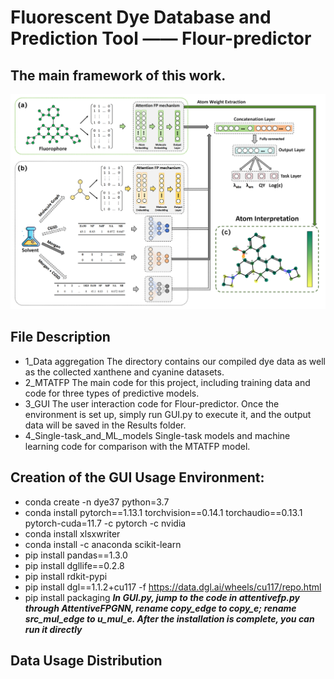 # Fluorescent Dye Database and Prediction Tool —— Flour-predictor
## The main framework of this work.
![image](https://github.com/17855461143/test/blob/main/Figure1.png?raw=true)

## File Description
* 1_Data aggregation  The directory contains our compiled dye data as well as the collected xanthene  and cyanine datasets.
* 2_MTATFP
  The main code for this project, including training data and code for three types of predictive models.
* 3_GUI
  The user interaction code for Flour-predictor. Once the environment is set up, simply run GUI.py to execute it, and the output data will be saved in the Results folder.
* 4_Single-task_and_ML_models
  Single-task models and machine learning code for comparison with the MTATFP model.


## Creation of the GUI Usage Environment:
* conda create -n dye37 python=3.7
* conda install pytorch==1.13.1 torchvision==0.14.1 torchaudio==0.13.1 pytorch-cuda=11.7 -c pytorch -c nvidia
* conda install xlsxwriter
* conda install -c anaconda scikit-learn
* pip install pandas==1.3.0
* pip install dgllife==0.2.8
* pip install rdkit-pypi
* pip install dgl==1.1.2+cu117 -f https://data.dgl.ai/wheels/cu117/repo.html
* pip install packaging
___In GUI.py, jump to the code in attentivefp.py through AttentiveFPGNN, rename copy_edge to copy_e; rename src_mul_edge to u_mul_e. After the installation is complete, you can run it directly___

## Data Usage Distribution
